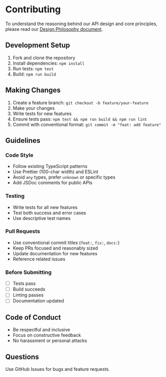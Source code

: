 # Contributing

To understand the reasoning behind our API design and core principles, please read our [Design Philosophy document](./DESIGN.md).

## Development Setup

1. Fork and clone the repository
2. Install dependencies: `npm install`
3. Run tests: `npm test`
4. Build: `npm run build`

## Making Changes

1. Create a feature branch: `git checkout -b feature/your-feature`
2. Make your changes
3. Write tests for new features
4. Ensure tests pass: `npm test && npm run build && npm run lint`
5. Commit with conventional format: `git commit -m "feat: add feature"`

## Guidelines

### Code Style

- Follow existing TypeScript patterns
- Use Prettier (100-char width) and ESLint
- Avoid `any` types, prefer `unknown` or specific types
- Add JSDoc comments for public APIs

### Testing

- Write tests for all new features
- Test both success and error cases
- Use descriptive test names

### Pull Requests

- Use conventional commit titles (`feat:`, `fix:`, `docs:`)
- Keep PRs focused and reasonably sized
- Update documentation for new features
- Reference related issues

### Before Submitting

- [ ] Tests pass
- [ ] Build succeeds
- [ ] Linting passes
- [ ] Documentation updated

## Code of Conduct

- Be respectful and inclusive
- Focus on constructive feedback
- No harassment or personal attacks

## Questions

Use GitHub Issues for bugs and feature requests.
